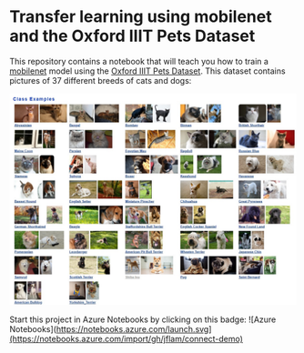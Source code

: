 # Transfer learning using mobilenet and the Oxford IIIT Pets Dataset

This repository contains a notebook that will teach you how to train a [mobilenet](https://arxiv.org/abs/1704.04861) model using the [Oxford IIIT Pets Dataset](http://www.robots.ox.ac.uk/~vgg/data/pets/). This dataset contains pictures of 37 different breeds of cats and dogs:

![Class Examples](images/class_examples.jpg)

Start this project in Azure Notebooks by clicking on this badge: ![Azure Notebooks](https://notebooks.azure.com/launch.svg](https://notebooks.azure.com/import/gh/jflam/connect-demo)
